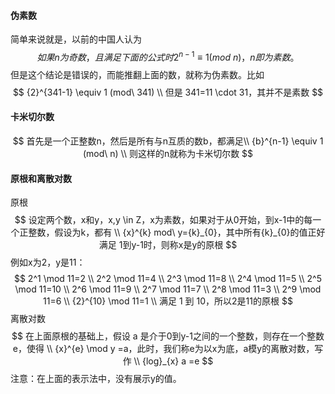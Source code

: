 #### 伪素数

简单来说就是，以前的中国人认为
$$
如果n为奇数，且满足下面的公式时 {2}^{n-1} \equiv 1 (mod\ n)，n即为素数。
$$
但是这个结论是错误的，而能推翻上面的数，就称为伪素数。比如
$$
{2}^{341-1} \equiv 1 (mod\ 341) \\
但是 341=11 \cdot 31，其并不是素数
$$

#### 卡米切尔数

$$
首先是一个正整数n，然后是所有与n互质的数b，都满足\\
{b}^{n-1} \equiv 1 (mod\ n) \\
则这样的n就称为卡米切尔数
$$

#### 原根和离散对数

原根
$$
设定两个数，x和y，x,y \in Z，x为素数，如果对于从0开始，到x-1中的每一个正整数，假设为k，都有 \\
{x}^{k} mod\ y={k}_{0}，其中所有{k}_{0}的值正好满足 1到y-1时，则称x是y的原根
$$
例如x为2，y是11：
$$
2^1 \mod 11=2 \\
2^2 \mod 11=4 \\
2^3 \mod 11=8 \\
2^4 \mod 11=5 \\
2^5 \mod 11=10 \\
2^6 \mod 11=9 \\
2^7 \mod 11=7 \\
2^8 \mod 11=3 \\
2^9 \mod 11=6 \\
{2}^{10} \mod 11=1 \\
满足 1 到 10，所以2是11的原根
$$
离散对数
$$
在上面原根的基础上，假设 a 是介于0到y-1之间的一个整数，则存在一个整数e，使得 \\
{x}^{e} \mod y =a，此时，我们称e为以x为底，a模y的离散对数，写作 \\
{log}_{x} a =e
$$
注意：在上面的表示法中，没有展示y的值。